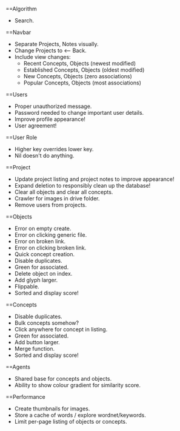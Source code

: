 ==Algorithm
* Search.

==Navbar
* Separate Projects, Notes visually.
* Change Projects to <-- Back.
* Include view changes:
  * Recent Concepts, Objects (newest modified)
  * Established Concepts, Objects (oldest modified)
  * New Concepts, Objects (zero associations)
  * Popular Concepts, Objects (most associations)

==Users
* Proper unauthorized message.
* Password needed to change important user details.
* Improve profile appearance!
* User agreement!

==User Role
* Higher key overrides lower key.
* Nil doesn't do anything.

==Project
* Update project listing and project notes to improve appearance!
* Expand deletion to responsibly clean up the database!
* Clear all objects and clear all concepts.
* Crawler for images in drive folder.
* Remove users from projects.

==Objects
* Error on empty create.
* Error on clicking generic file.
* Error on broken link.
* Error on clicking broken link.
* Quick concept creation.
* Disable duplicates.
* Green for associated.
* Delete object on index.
* Add glyph larger.
* Flippable.
* Sorted and display score!

==Concepts
* Disable duplicates.
* Bulk concepts somehow?
* Click anywhere for concept in listing.
* Green for associated.
* Add button larger.
* Merge function.
* Sorted and display score!

==Agents
* Shared base for concepts and objects.
* Ability to show colour gradient for similarity score.

==Performance
* Create thumbnails for images.
* Store a cache of words / explore wordnet/keywords.
* Limit per-page listing of objects or concepts.
